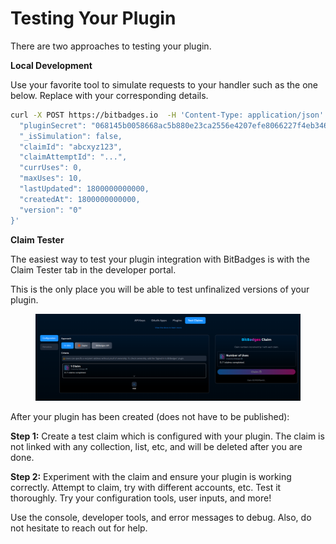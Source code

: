 # Testing Your Plugin

There are two approaches to testing your plugin.

**Local Development**

Use your favorite tool to simulate requests to your handler such as the one below. Replace with your corresponding details.

```bash
curl -X POST https://bitbadges.io  -H 'Content-Type: application/json' -d '{
  "pluginSecret": "068145b0058668ac5b880e23ca2556e4207efe8066227f4eb3466a6b0d16daa4",
  "_isSimulation": false,
  "claimId": "abcxyz123",
  "claimAttemptId": "...",
  "currUses": 0,
  "maxUses": 10,
  "lastUpdated": 1800000000000,
  "createdAt": 1800000000000,
  "version": "0"
}'
```

**Claim Tester**

The easiest way to test your plugin integration with BitBadges is with the Claim Tester tab in the developer portal.

This is the only place you will be able to test unfinalized versions of your plugin.

<figure><img src="../../../../.gitbook/assets/image (8).png" alt=""><figcaption></figcaption></figure>

After your plugin has been created (does not have to be published):

**Step 1:** Create a test claim which is configured with your plugin. The claim is not linked with any collection, list, etc, and will be deleted after you are done.

**Step 2:** Experiment with the claim and ensure your plugin is working correctly. Attempt to claim, try with different accounts, etc. Test it thoroughly. Try your configuration tools, user inputs, and more!

Use the console, developer tools, and error messages to debug. Also, do not hesitate to reach out for help.
